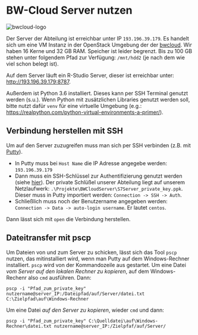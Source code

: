 # BW-Cloud Server nutzen

![bwcloud-logo](https://www.bw-cloud.org/themes/bw-cloud/images/bwcloud_logo_blau_weiss_little.svg)

Der Server der Abteilung ist erreichbar unter IP `193.196.39.179`.  Es handelt sich um eine VM Instanz in der OpenStack Umgebung der der [bwcloud](www.bw-cloud.org). Wir haben 16 Kerne und 32 GB RAM. Speicher ist leider begrenzt. Bis zu 100 GB stehen unter folgendem Pfad zur Verfügung: `/mnt/hdd2` (je nach dem wie viel schon belegt ist).

Auf dem Server läuft ein R-Studio Server, dieser ist erreichbar unter: http://193.196.39.179:8787.

Außerdem ist Python 3.6 installiert. Dieses kann per SSH Terminal genutzt werden (s.u.). Wenn Python mit zusätzlichen Libraries genutzt werden soll, bitte nutzt dafür `venv` für eine virtuelle Umgebung (e.g.: https://realpython.com/python-virtual-environments-a-primer/).



## Verbindung herstellen mit SSH

Um auf den Server zuzugreifen muss man sich per SSH verbinden (z.B. mit [Putty](https://www.putty.org/)). 

- In Putty muss bei `Host Name` die IP Adresse angegebe werden: `193.196.39.179`
- Dann muss ein SSH-Schlüssel zur Authentifizierung genutzt werden (siehe [hier](https://www.bw-cloud.org/de/erste_schritte#step4)). Der private Schlüßel unserer Abteilung liegt auf unserem Netzlaufwerk: `.\Projekte\BWCloudServer\S7Server_private_key.ppk`. Dieser muss in Putty importiert werden: `Connection -> SSH -> Auth`. 
- Schließlich muss noch der Benutzername angegeben werden: `Connection -> Data -> auto-login username`. Er lautet `centos`. 

Dann lässt sich mit `open` die Verbindung herstellen. 


## Dateitransfer mit pscp

Um Dateien von und zum Server zu schicken, lässt sich das Tool `pscp` nutzen, das mitinstalliert wird, wenn man Putty auf dem Windows-Rechner installiert.
`pscp` wird von  der Kommandozeile aus gestartet. Um eine Datei *vom Server auf den lokalen Rechner zu kopieren*, auf dem Windows-Rechenr also `cmd` ausführen. Dann:

```
pscp -i "Pfad_zum_private_key" nutzername@server_IP:/Dateipfad/auf/Server/datei.txt C:\Zielpfad\auf\Windows-Rechner
```

Um eine Datei *auf den Server zu kopieren*, wieder `cmd` und dann: 

```
pscp -i "Pfad_zum_private_key" C:\Quelldatei\auf\Windows-Rechner\datei.txt nutzername@server_IP:/Zielpfaf/auf/Server/ 
```



